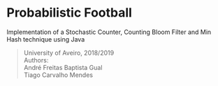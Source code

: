 # Probabilistic Football
Implementation of a Stochastic Counter, Counting Bloom Filter and Min Hash technique using Java
> University of Aveiro, 2018/2019<br/>
  Authors:<br/>
  André Freitas Baptista Gual<br/>
  Tiago Carvalho Mendes
